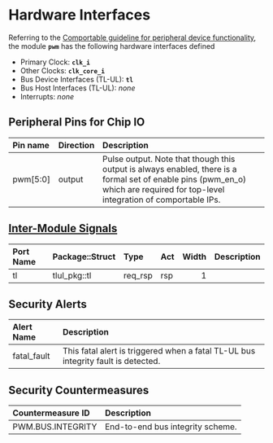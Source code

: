 # Hardware Interfaces

<!-- BEGIN CMDGEN util/regtool.py --interfaces ./hw/ip/pwm/data/pwm.hjson -->
Referring to the [Comportable guideline for peripheral device functionality](https://opentitan.org/book/doc/contributing/hw/comportability), the module **`pwm`** has the following hardware interfaces defined
- Primary Clock: **`clk_i`**
- Other Clocks: **`clk_core_i`**
- Bus Device Interfaces (TL-UL): **`tl`**
- Bus Host Interfaces (TL-UL): *none*
- Interrupts: *none*

## Peripheral Pins for Chip IO

| Pin name   | Direction   | Description                                                                                                                                                                           |
|:-----------|:------------|:--------------------------------------------------------------------------------------------------------------------------------------------------------------------------------------|
| pwm[5:0]   | output      | Pulse output.  Note that though this output is always enabled, there is a formal    set of enable pins (pwm_en_o) which are required for top-level integration of    comportable IPs. |

## [Inter-Module Signals](https://opentitan.org/book/doc/contributing/hw/comportability/index.html#inter-signal-handling)

| Port Name   | Package::Struct   | Type    | Act   |   Width | Description   |
|:------------|:------------------|:--------|:------|--------:|:--------------|
| tl          | tlul_pkg::tl      | req_rsp | rsp   |       1 |               |

## Security Alerts

| Alert Name   | Description                                                                       |
|:-------------|:----------------------------------------------------------------------------------|
| fatal_fault  | This fatal alert is triggered when a fatal TL-UL bus integrity fault is detected. |

## Security Countermeasures

| Countermeasure ID   | Description                      |
|:--------------------|:---------------------------------|
| PWM.BUS.INTEGRITY   | End-to-end bus integrity scheme. |


<!-- END CMDGEN -->
